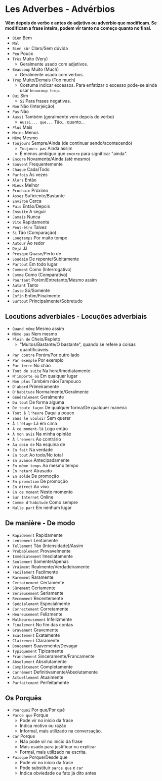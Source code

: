 # Les Adverbes - Advérbios

**Vêm depois do verbo e antes do adjetivo ou advérbio que modificam. Se modificam a frase inteira, podem vir tanto no começo quanto no final.**

-   `Bien` Bem
-   `Mal`
-   `Bien sûr` Claro/Sem dúvida
-   `Peu` Pouco
-   `Très` Muito (Very)
    -   Geralmente usado com adjetivos.
-   `Beaucoup` Muito (Much)
    -   Geralmente usado com verbos.
-   `Trop` Muito/Demais (Too much)
    -   Costuma indicar excessos. Para enfatizar o excesso pode-se ainda usar `beaucoup trop`.
-   `Oui` Sim
    -   `Si` Para frases negativas.
-   `Non` Não (Interjeição)
-   `Pas` Não
-   `Aussi` Também (geralmente vem depois do verbo)
    -   `Aussi... que...` Tão... quanto...
-   `Plus` Mais
-   `Moins` Menos
-   `Même` Mesmo
-   `Toujours` Sempre/Ainda (de continuar sendo/acontecendo)
    -   `Toujours pas` Ainda assim
    -   É menos ambíguo que `encore` para significar "ainda".
-   `Encore` Novamente/Ainda (até mesmo)
-   `Souvent` Frequentemente
-   `Chaque` Cada/Todo
-   `Parfois` Às vezes
-   `Alors` Então
-   `Mieux` Melhor
-   `Prochain` Próximo
-   `Assez` Suficiente/Bastante
-   `Environ` Cerca
-   `Puis` Então/Depois
-   `Ensuite` A seguir
-   `Jamais` Nunca
-   `Vite` Rapidamente
-   `Peut-être` Talvez
-   `Si` Tão (Comparação)
-   `Longtemps` Por muito tempo
-   `Autour` Ao redor
-   `Déjà` Já
-   `Presque` Quase/Perto de
-   `Soudain` De repente/Subitamente
-   `Partout` Em todo lugar
-   `Comment` Como (Interrogativo)
-   `Comme` Como (Comparativo)
-   `Pourtant` Porém/Entretanto/Mesmo assim
-   `Autant` Tanto
-   `Juste` Só/Somente
-   `Enfin` Enfim/Finalmente
-   `Surtout` Principalmente/Sobretudo

## Locutions adverbiales - Locuções adverbiais

-   `Quand même` Mesmo assim
-   `Même pas` Nem mesmo
-   `Plein de` Cheio/Repleto
    -   "Muitos/Bastante/O bastante", quando se refere a coisas quantificáveis.
-   `Par contre` Porém/Por outro lado
-   `Par exemple` Por exemplo
-   `Par terre` No chão
-   `Tout de suite` Na hora/Imediatamente
-   `N'importe où` Em qualquer lugar
-   `Non plus` Também não/Tampouco
-   `D'abord` Primeiramente
-   `D'habitude` Normalmente/Geralmente
-   `Généralement` Geralmente
-   `Du tout` De forma alguma
-   `De toute façon` De qualquer forma/De qualquer maneira
-   `Tout à l'heure` Daqui a pouco
-   `Sans le vouloir` Sem querer
-   `À l'étage` Lá em cima
-   `À ce moment-là` Logo então
-   `À mon avis` Na minha opinião
-   `À l'envers` Ao contrário
-   `Au coin de` Na esquina de
-   `En fait` Na verdade
-   `En tout` Ao todo/No total
-   `En avance` Antecipadamente
-   `En même temps` Ao mesmo tempo
-   `En retard` Atrasado
-   `En solde` De promoção
-   `En promotion` De promoção
-   `En direct` Ao vivo
-   `En ce moment` Neste momento
-   `Sur Internet` Online
-   `Comme d'habitude` Como sempre
-   `Nulle part` Em nenhum lugar

## De manière - De modo

-   `Rapidement` Rapidamente
-   `Lentement` Lentamente
-   `Tellement` Tão (Intensidade)/Assim
-   `Probablement` Provavelmente
-   `Immédiatement` Imediatamente
-   `Seulement` Somente/Apenas
-   `Vraiment` Realmente/Verdadeiramente
-   `Facilement` Facilmente
-   `Rarement` Raramente
-   `Certainement` Certamente
-   `Sûrement` Certamente
-   `Sérieusement` Seriamente
-   `Récemment` Recentemente
-   `Spécialement` Especialmente
-   `Correctement` Corretamente
-   `Heureusement` Felizmente
-   `Malheureusement` Infelizmente
-   `Finalement` No fim das contas
-   `Gravement` Gravemente
-   `Exactement` Exatamente
-   `Clairement` Claramente
-   `Doucement` Suavemente/Devagar
-   `Typiquement` Tipicamente
-   `Franchement` Sinceramente/Francamente
-   `Absolument` Absolutamente
-   `Complètement` Completamente
-   `Carrément` Definitivamente/Absolutamente
-   `Actuellement` Atualmente
-   `Parfaitement` Perfeitamente

## Os Porquês

-   `Pourquoi` Por que/Por quê
-   `Parce que` Porque
    -   Pode vir no início da frase
    -   Indica motivo ou razão
    -   Informal, mais utilizado na conversação.
-   `Car` Porque
    -   Não pode vir no início da frase
    -   Mais usado para justificar ou explicar
    -   Formal, mais utilizado na escrita.
-   `Puisque` Porque/Desde que
    -   Pode vir no início da frase
    -   Pode substituir `parce que` e `car`
    -   Indica obviedade ou fato já dito antes
